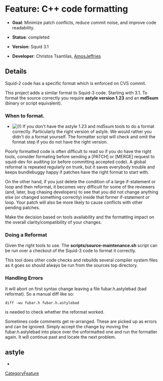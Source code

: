 # Feature: C++ code formatting

  - **Goal**: Minimize patch conflicts, reduce commit noise, and improve
    code readability.

  - **Status**: completed

  - **Version**: Squid 3.1

  - **Developer**: Christos Tsantilas,
    [AmosJeffries](/AmosJeffries)

## Details

Squid-2 code has a specific format which is enforced on CVS commit.

This project adds a similar format to Squid-3 code. Starting with 3.1.
To format the source correctly you require **astyle version 1.23** and
an **md5sum** (binary or script equivalent).

### When to format.

  - ![(\!)](https://wiki.squid-cache.org/wiki/squidtheme/img/idea.png)
    If you don't have the astyle 1.23 and md5sum tools to do a format
    correctly. Particularly the right version of astyle. We would rather
    you didn't do a format yourself. The formatter script will check and
    omit the format step if you do not have the right version.

Poorly formatted code is often difficult to read so if you do have the
right tools, consider formating before sending a \[PATCH\] or \[MERGE\]
request to squid-dev for auditing (or before committing accepted code).
A global reformat is repeated regularly on trunk, but it saves everybody
trouble and keeps bundlebuggy happy if patches have the right format to
start with.

On the other hand, if you just delete the condition of a large
if-statement or loop and then reformat, it becomes very difficult for
some of the reviewers (and, later, bug chasing developers) to see that
you did not change anything else (or changed something correctly) inside
that former if-statement or loop. Your patch will also be more likely to
cause conflicts with other pending patches.

Make the decision based on tools availability and the formatting impact
on the overall clarity/compatibility of your changes.

### Doing a Reformat

Given the right tools to use. The **scripts/source-maintenance.sh**
script can be run over a checkout of the Squid-3 code to format it
correctly.

This tool does other code checks and rebuilds several compiler system
files as it goes so should always be run from the sources top directory.

### Handling Errors

It will abort on first syntax change leaving a file fubar.h.astylebad
(bad reformat). So a manual diff like so:

    diff -wu fubar.h fubar.h.astylebad

is needed to check whether the reformat worked.

Sometimes code comments get re-arranged. These are picked up as errors
and can be ignored. Simply accept the change by moving the
fubar.h.astylebad into place over the unformatted one and run the
formatter again. It will continue past and locate the next problem.

## astyle

  - [](http://astyle.sourceforge.net/)

[CategoryFeature](/CategoryFeature)
